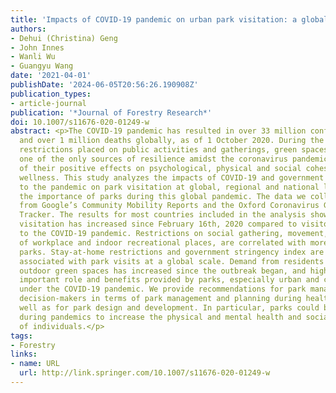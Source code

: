 ```yaml
---
title: 'Impacts of COVID-19 pandemic on urban park visitation: a global analysis'
authors:
- Dehui (Christina) Geng
- John Innes
- Wanli Wu
- Guangyu Wang
date: '2021-04-01'
publishDate: '2024-06-05T20:56:26.190908Z'
publication_types:
- article-journal
publication: '*Journal of Forestry Research*'
doi: 10.1007/s11676-020-01249-w
abstract: <p>The COVID-19 pandemic has resulted in over 33 million confirmed cases
  and over 1 million deaths globally, as of 1 October 2020. During the lockdown and
  restrictions placed on public activities and gatherings, green spaces have become
  one of the only sources of resilience amidst the coronavirus pandemic, in part because
  of their positive effects on psychological, physical and social cohesion and spiritual
  wellness. This study analyzes the impacts of COVID-19 and government response policies
  to the pandemic on park visitation at global, regional and national levels and assesses
  the importance of parks during this global pandemic. The data we collected primarily
  from Google’s Community Mobility Reports and the Oxford Coronavirus Government Response
  Tracker. The results for most countries included in the analysis show that park
  visitation has increased since February 16th, 2020 compared to visitor numbers prior
  to the COVID-19 pandemic. Restrictions on social gathering, movement, and the closure
  of workplace and indoor recreational places, are correlated with more visits to
  parks. Stay-at-home restrictions and government stringency index are negatively
  associated with park visits at a global scale. Demand from residents for parks and
  outdoor green spaces has increased since the outbreak began, and highlights the
  important role and benefits provided by parks, especially urban and community parks,
  under the COVID-19 pandemic. We provide recommendations for park managers and other
  decision-makers in terms of park management and planning during health crises, as
  well as for park design and development. In particular, parks could be utilized
  during pandemics to increase the physical and mental health and social well-being
  of individuals.</p>
tags:
- Forestry
links:
- name: URL
  url: http://link.springer.com/10.1007/s11676-020-01249-w
---
```

